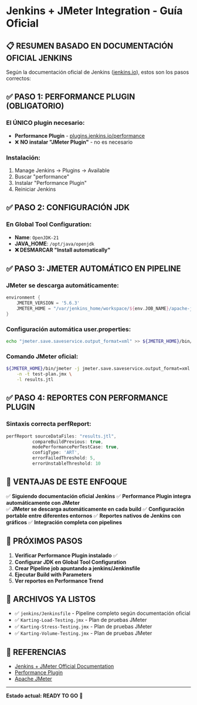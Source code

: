 # Jenkins + JMeter Integration - Guía Oficial

## 📋 RESUMEN BASADO EN DOCUMENTACIÓN OFICIAL JENKINS

Según la documentación oficial de Jenkins ([jenkins.io](https://www.jenkins.io/doc/book/using/using-jmeter-with-jenkins/)), estos son los pasos correctos:

## ✅ PASO 1: PERFORMANCE PLUGIN (OBLIGATORIO)

### El ÚNICO plugin necesario:
- **Performance Plugin** - [plugins.jenkins.io/performance](https://plugins.jenkins.io/performance)
- ❌ **NO instalar "JMeter Plugin"** - no es necesario

### Instalación:
1. Manage Jenkins → Plugins → Available  
2. Buscar "performance"
3. Instalar "Performance Plugin"
4. Reiniciar Jenkins

## ✅ PASO 2: CONFIGURACIÓN JDK

### En Global Tool Configuration:
- **Name**: `OpenJDK-21`
- **JAVA_HOME**: `/opt/java/openjdk` 
- **❌ DESMARCAR "Install automatically"**

## ✅ PASO 3: JMETER AUTOMÁTICO EN PIPELINE

### JMeter se descarga automáticamente:
```groovy
environment {
    JMETER_VERSION = '5.6.3'
    JMETER_HOME = "/var/jenkins_home/workspace/${env.JOB_NAME}/apache-jmeter-${JMETER_VERSION}"
}
```

### Configuración automática user.properties:
```bash
echo "jmeter.save.saveservice.output_format=xml" >> ${JMETER_HOME}/bin/user.properties
```

### Comando JMeter oficial:
```bash
${JMETER_HOME}/bin/jmeter -j jmeter.save.saveservice.output_format=xml \
    -n -t test-plan.jmx \
    -l results.jtl
```

## ✅ PASO 4: REPORTES CON PERFORMANCE PLUGIN

### Sintaxis correcta perfReport:
```groovy
perfReport sourceDataFiles: "results.jtl",
          compareBuildPrevious: true,
          modePerformancePerTestCase: true,
          configType: 'ART',
          errorFailedThreshold: 5,
          errorUnstableThreshold: 10
```

## 🎯 VENTAJAS DE ESTE ENFOQUE

✅ **Siguiendo documentación oficial Jenkins**
✅ **Performance Plugin integra automáticamente con JMeter**  
✅ **JMeter se descarga automáticamente en cada build**
✅ **Configuración portable entre diferentes entornos**
✅ **Reportes nativos de Jenkins con gráficos**
✅ **Integración completa con pipelines**

## 🚀 PRÓXIMOS PASOS

1. **Verificar Performance Plugin instalado** ✅
2. **Configurar JDK en Global Tool Configuration** 
3. **Crear Pipeline job apuntando a jenkins/Jenkinsfile**
4. **Ejecutar Build with Parameters**
5. **Ver reportes en Performance Trend**

## 📁 ARCHIVOS YA LISTOS

- ✅ `jenkins/Jenkinsfile` - Pipeline completo según documentación oficial
- ✅ `Karting-Load-Testing.jmx` - Plan de pruebas JMeter
- ✅ `Karting-Stress-Testing.jmx` - Plan de pruebas JMeter  
- ✅ `Karting-Volume-Testing.jmx` - Plan de pruebas JMeter

## 🔗 REFERENCIAS

- [Jenkins + JMeter Official Documentation](https://www.jenkins.io/doc/book/using/using-jmeter-with-jenkins/)
- [Performance Plugin](https://plugins.jenkins.io/performance)
- [Apache JMeter](https://jmeter.apache.org/)

---
**Estado actual: READY TO GO** 🚀
